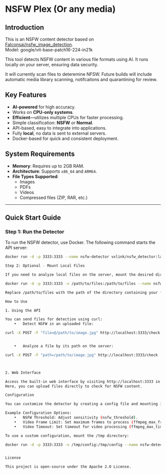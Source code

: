 # NSFW Plex (Or any media)

## Introduction

This is an NSFW content detector based on [Falconsai/nsfw_image_detection](https://huggingface.co/Falconsai/nsfw_image_detection).  
Model: google/vit-base-patch16-224-in21k

This tool detects NSFW content in various file formats using AI. It runs locally on your server, ensuring data security.

It will currently scan files to deteremine NFSW.  Future builds will include automatic media library scanning, notifcaitons and quarantining for review. 

## Key Features

- **AI-powered** for high accuracy.
- Works on **CPU-only systems**.
- **Efficient**—utilizes multiple CPUs for faster processing.
- Simple classification: **NSFW** or **Normal**.
- API-based, easy to integrate into applications.
- Fully **local**, no data is sent to external servers.
- Docker-based for quick and consistent deployment.

## System Requirements

- **Memory**: Requires up to 2GB RAM.
- **Architecture**: Supports `x86_64` and `ARM64`.
- **File Types Supported**:
  - Images
  - PDFs
  - Videos
  - Compressed files (ZIP, RAR, etc.)

---

## Quick Start Guide

### Step 1: Run the Detector

To run the NSFW detector, use Docker. The following command starts the API server:

```bash
docker run -d -p 3333:3333 --name nsfw-detector vxlink/nsfw_detector:latest

Step 2: Optional - Mount Local Files

If you need to analyze local files on the server, mount the desired directory into the Docker container:

docker run -d -p 3333:3333 -v /path/to/files:/path/to/files --name nsfw-detector hmc-87/nsfw_plex:latest

Replace /path/to/files with the path of the directory containing your files.

How to Use

1. Using the API

You can send files for detection using curl:
	•	Detect NSFW in an uploaded file:

curl -X POST -F "file=@/path/to/image.jpg" http://localhost:3333/check


	•	Analyze a file by its path on the server:

curl -X POST -F "path=/path/to/image.jpg" http://localhost:3333/check



2. Web Interface

Access the built-in web interface by visiting http://localhost:3333 in your browser.
Here, you can upload files directly to check for NSFW content.

Configuration

You can customize the detector by creating a config file and mounting it in the /tmp directory of the container.

Example Configuration Options:
	•	NSFW Threshold: Adjust sensitivity (nsfw_threshold).
	•	Video Frame Limit: Set maximum frames to process (ffmpeg_max_frames).
	•	Video Timeout: Set timeout for video processing (ffmpeg_max_timeout).

To use a custom configuration, mount the /tmp directory:

docker run -d -p 3333:3333 -v /tmp/config:/tmp/config --name nsfw-detector hmc-87/nsfw_plex:latest


License

This project is open-source under the Apache 2.0 License.

